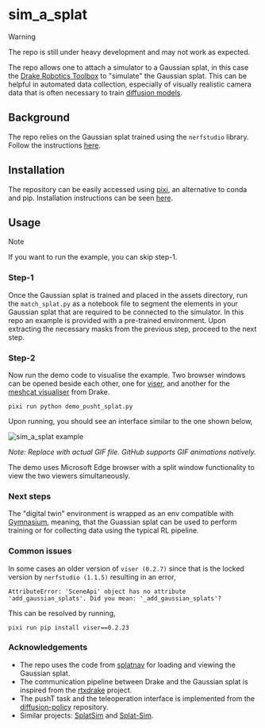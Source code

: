 # sim_a_splat

> [!WARNING]
> The repo is still under heavy development and may not work as expected. 

The repo allows one to attach a simulator to a Gaussian splat, in this case the [Drake Robotics Toolbox](https://drake.mit.edu/) to "simulate" the Gaussian splat. This can be helpful in automated data collection, especially of visually realistic camera data that is often necessary to train [diffusion models](https://diffusion-policy.cs.columbia.edu/). 

## Background
The repo relies on the Gaussian splat trained using the `nerfstudio` library. Follow the instructions [here](https://docs.nerf.studio/quickstart/custom_dataset.html). 

## Installation
The repository can be easily accessed using [pixi](https://pixi.sh/latest/), an alternative to conda and pip. 
Installation instructions can be seen [here](https://pixi.sh/latest/). 

## Usage

> [!NOTE]
> If you want to run the example, you can skip step-1. 

### Step-1
Once the Gaussian splat is trained and placed in the assets directory, run the `match_splat.py` as a notebook file to segment the elements in your Gaussian splat that are required to be connected to the simulator. In this repo an example is provided with a pre-trained environment. Upon extracting the necessary masks from the previous step, proceed to the next step.

### Step-2
Now run the demo code to visualise the example. Two browser windows can be opened beside each other, one for [viser](https://github.com/nerfstudio-project/viser), and another for the [meshcat visualiser](https://drake.mit.edu/doxygen_cxx/classdrake_1_1geometry_1_1_meshcat.html) from Drake. 

```
pixi run python demo_pusht_splat.py 
```

Upon running, you should see an interface similar to the one shown below, 

![sim_a_splat example](assets/sim_a_splat_example.gif)

*Note: Replace with actual GIF file. GitHub supports GIF animations natively.*

The demo uses Microsoft Edge browser with a split window functionality to view the two viewers simultaneously. 

### Next steps
The "digital twin" environment is wrapped as an env compatible with [Gymnasium](https://github.com/Farama-Foundation/Gymnasium), meaning, that the Guassian splat can be used to perform training or for collecting data using the typical RL pipeline. 

### Common issues
In some cases an older version of `viser (0.2.7)` since that is the locked version by `nerfstudio (1.1.5)` resulting in an error,
```
AttributeError: 'SceneApi' object has no attribute 'add_gaussian_splats'. Did you mean: '_add_gaussian_splats'?
```
This can be resolved by running, 

```
pixi run pip install viser==0.2.23 
```

### Acknowledgements
- The repo uses the code from [splatnav](https://github.com/chengine/splatnav) for loading and viewing the Gaussian splat.
- The communication pipeline between Drake and the Gaussian splat is inspired from the [rtxdrake](https://github.com/lvjonok/rtxdrake) project. 
- The pushT task and the teleoperation interface is implemented from the [diffusion-policy](https://github.com/real-stanford/diffusion_policy) repository. 
- Similar projects: [SplatSim](https://github.com/qureshinomaan/SplatSim) and [Splat-Sim](https://github.com/cancaries/Splat-Sim). 